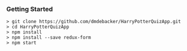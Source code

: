 ### Getting Started

```
> git clone https://github.com/dmdebacker/HarryPotterQuizApp.git
> cd HarryPotterQuizApp
> npm install
> npm install --save redux-form
> npm start
```

